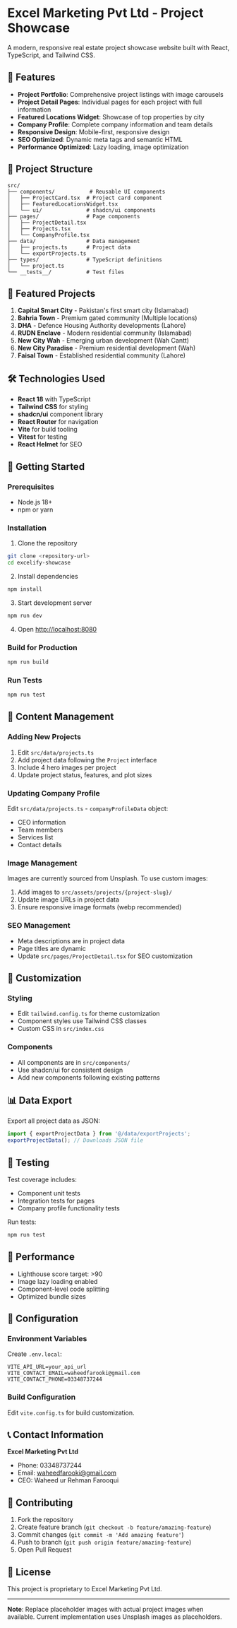 # Excel Marketing Pvt Ltd - Project Showcase

A modern, responsive real estate project showcase website built with React, TypeScript, and Tailwind CSS.

## 🚀 Features

- **Project Portfolio**: Comprehensive project listings with image carousels
- **Project Detail Pages**: Individual pages for each project with full information
- **Featured Locations Widget**: Showcase of top properties by city
- **Company Profile**: Complete company information and team details
- **Responsive Design**: Mobile-first, responsive design
- **SEO Optimized**: Dynamic meta tags and semantic HTML
- **Performance Optimized**: Lazy loading, image optimization

## 📁 Project Structure

```
src/
├── components/           # Reusable UI components
│   ├── ProjectCard.tsx  # Project card component
│   ├── FeaturedLocationsWidget.tsx
│   └── ui/              # shadcn/ui components
├── pages/               # Page components
│   ├── ProjectDetail.tsx
│   ├── Projects.tsx
│   └── CompanyProfile.tsx
├── data/                # Data management
│   ├── projects.ts      # Project data
│   └── exportProjects.ts
├── types/               # TypeScript definitions
│   └── project.ts
└── __tests__/           # Test files
```

## 🏢 Featured Projects

1. **Capital Smart City** - Pakistan's first smart city (Islamabad)
2. **Bahria Town** - Premium gated community (Multiple locations)
3. **DHA** - Defence Housing Authority developments (Lahore)
4. **RUDN Enclave** - Modern residential community (Islamabad)
5. **New City Wah** - Emerging urban development (Wah Cantt)
6. **New City Paradise** - Premium residential development (Wah)
7. **Faisal Town** - Established residential community (Lahore)

## 🛠 Technologies Used

- **React 18** with TypeScript
- **Tailwind CSS** for styling
- **shadcn/ui** component library
- **React Router** for navigation
- **Vite** for build tooling
- **Vitest** for testing
- **React Helmet** for SEO

## 🚀 Getting Started

### Prerequisites
- Node.js 18+ 
- npm or yarn

### Installation

1. Clone the repository
```bash
git clone <repository-url>
cd excelify-showcase
```

2. Install dependencies
```bash
npm install
```

3. Start development server
```bash
npm run dev
```

4. Open [http://localhost:8080](http://localhost:8080)

### Build for Production
```bash
npm run build
```

### Run Tests
```bash
npm run test
```

## 📝 Content Management

### Adding New Projects

1. Edit `src/data/projects.ts`
2. Add project data following the `Project` interface
3. Include 4 hero images per project
4. Update project status, features, and plot sizes

### Updating Company Profile

Edit `src/data/projects.ts` - `companyProfileData` object:
- CEO information
- Team members
- Services list
- Contact details

### Image Management

Images are currently sourced from Unsplash. To use custom images:
1. Add images to `src/assets/projects/{project-slug}/`
2. Update image URLs in project data
3. Ensure responsive image formats (webp recommended)

### SEO Management

- Meta descriptions are in project data
- Page titles are dynamic
- Update `src/pages/ProjectDetail.tsx` for SEO customization

## 🎨 Customization

### Styling
- Edit `tailwind.config.ts` for theme customization
- Component styles use Tailwind CSS classes
- Custom CSS in `src/index.css`

### Components
- All components are in `src/components/`
- Use shadcn/ui for consistent design
- Add new components following existing patterns

## 📊 Data Export

Export all project data as JSON:
```typescript
import { exportProjectData } from '@/data/exportProjects';
exportProjectData(); // Downloads JSON file
```

## 🧪 Testing

Test coverage includes:
- Component unit tests
- Integration tests for pages
- Company profile functionality tests

Run tests:
```bash
npm run test
```

## 📱 Performance

- Lighthouse score target: >90
- Image lazy loading enabled
- Component-level code splitting
- Optimized bundle sizes

## 🔧 Configuration

### Environment Variables
Create `.env.local`:
```
VITE_API_URL=your_api_url
VITE_CONTACT_EMAIL=waheedfarooki@gmail.com
VITE_CONTACT_PHONE=03348737244
```

### Build Configuration
Edit `vite.config.ts` for build customization.

## 📞 Contact Information

**Excel Marketing Pvt Ltd**
- Phone: 03348737244
- Email: waheedfarooki@gmail.com
- CEO: Waheed ur Rehman Farooqui

## 🤝 Contributing

1. Fork the repository
2. Create feature branch (`git checkout -b feature/amazing-feature`)
3. Commit changes (`git commit -m 'Add amazing feature'`)
4. Push to branch (`git push origin feature/amazing-feature`)
5. Open Pull Request

## 📄 License

This project is proprietary to Excel Marketing Pvt Ltd.

---

**Note**: Replace placeholder images with actual project images when available. Current implementation uses Unsplash images as placeholders.
